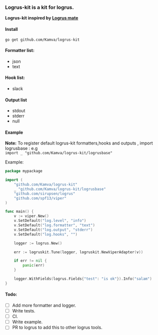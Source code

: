 ### Logrus-kit is a kit for logrus.
**Logrus-kit inspired by [Logrus mate](https://github.com/gogap/logrus_mate)** 

#### Install
```
go get github.com/Kamva/logrus-kit
``` 

#### Formatter list:
- json
- text

#### Hook list:
- slack

#### Output list
- stdout
- stderr
- null

#### Example
**Note:** To register default logrus-kit formatters,hooks and 
outputs , import logrusbase : e.g   
`import _ "github.com/Kamva/logrus-kit/logrusbase"`

Example: 
```go
package mypackage

import (
	"github.com/Kamva/logrus-kit"
	_ "github.com/Kamva/logrus-kit/logrusbase"
	"github.com/sirupsen/logrus"
	"github.com/spf13/viper"
)

func main() {
	v := viper.New()
	v.SetDefault("log.level", "info")
	v.SetDefault("log.formatter", "text")
	v.SetDefault("log.output", "stderr")
	v.SetDefault("log.hooks", "")

	logger := logrus.New()

	err := logruskit.Tune(logger, logruskit.NewViperAdapter(v))

	if err != nil {
		panic(err)
	}

	logger.WithFields(logrus.Fields{"test": "is ok"}).Info("salam")
}
```

#### Todo: 
- [ ] Add more formatter and logger.
- [ ] Write tests.
- [ ] CI.
- [ ] Write example.
- [ ] PR to logrus to add this to other logrus tools.